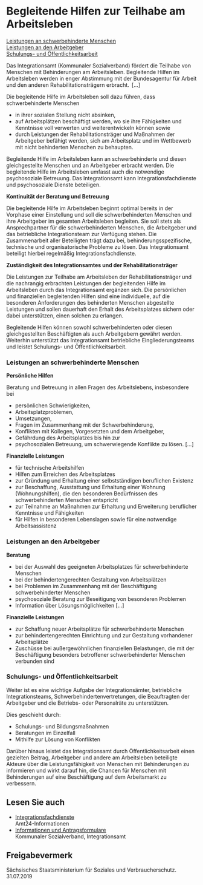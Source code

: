 # Begleitende Hilfen zur Teilhabe am Arbeitsleben

[Leistungen an schwerbehinderte Menschen](#Leistungen_an_schwerbehinderte "Leistungen_an_schwerbehinderte")  
[Leistungen an den Arbeitgeber](#Leistungen_an_Arbeitgeber "Leistungen_an_Arbeitgeber")   
[Schulungs- und Öffentlichkeitsarbeit](#Schulungs-Oeffentlichkeitsarbeit "Schulungs-Oeffentlichkeitsarbeit")

Das Integrationsamt (Kommunaler Sozialverband) fördert die Teilhabe von Menschen mit Behinderungen am Arbeitsleben. Begleitende Hilfen im Arbeitsleben werden in enger Abstimmung mit der Bundesagentur für Arbeit und den anderen Rehabilitationsträgern erbracht. [...]

Die begleitende Hilfe im Arbeitsleben soll dazu führen, dass schwerbehinderte Menschen

* in ihrer sozialen Stellung nicht absinken,
* auf Arbeitsplätzen beschäftigt werden, wo sie ihre Fähigkeiten und Kenntnisse voll verwerten und weiterentwickeln können sowie
* durch Leistungen der Rehabilitationsträger und Maßnahmen der Arbeitgeber befähigt werden, sich am Arbeitsplatz und im Wettbewerb mit nicht behinderten Menschen zu behaupten.

Begleitende Hilfe im Arbeitsleben kann an schwerbehinderte und diesen gleichgestellte Menschen und an Arbeitgeber erbracht werden. Die begleitende Hilfe im Arbeitsleben umfasst auch die notwendige psychosoziale Betreuung. Das Integrationsamt kann Integrationsfachdienste und psychosoziale Dienste beteiligen.

**Kontinuität der Beratung und Betreuung**

Die begleitende Hilfe im Arbeitsleben beginnt optimal bereits in der Vorphase einer Einstellung und soll die schwerbehinderten Menschen und ihre Arbeitgeber im gesamten Arbeitsleben begleiten. Sie soll stets als Ansprechpartner für die schwerbehinderten Menschen, die Arbeitgeber und das betriebliche Integrationsteam zur Verfügung stehen. Die Zusammenarbeit aller Beteiligten trägt dazu bei, behinderungsspezifische, technische und organisatorische Probleme zu lösen. Das Integrationsamt beteiligt hierbei regelmäßig Integrationsfachdienste.

**Zuständigkeit des Integrationsamtes und der Rehabilitationsträger**

Die Leistungen zur Teilhabe am Arbeitsleben der Rehabilitationsträger und die nachrangig erbrachten Leistungen der begleitenden Hilfe im Arbeitsleben durch das Integrationsamt ergänzen sich. Die persönlichen und finanziellen begleitenden Hilfen sind eine individuelle, auf die besonderen Anforderungen des behinderten Menschen abgestellte Leistungen und sollen dauerhaft den Erhalt des Arbeitsplatzes sichern oder dabei unterstützen, einen solchen zu erlangen.

Begleitende Hilfen können sowohl schwerbehinderten oder diesen gleichgestellten Beschäftigten als auch Arbeitgebern gewährt werden. Weiterhin unterstützt das Integrationsamt betriebliche Eingliederungsteams und leistet Schulungs- und Öffentlichkeitsarbeit.

### Leistungen an schwerbehinderte Menschen

**Persönliche Hilfen**

Beratung und Betreuung in allen Fragen des Arbeitslebens, insbesondere bei

* persönlichen Schwierigkeiten,
* Arbeitsplatzproblemen,
* Umsetzungen,
* Fragen im Zusammenhang mit der Schwerbehinderung,
* Konflikten mit Kollegen, Vorgesetzten und dem Arbeitgeber,
* Gefährdung des Arbeitsplatzes bis hin zur
* psychosozialen Betreuung, um schwerwiegende Konflikte zu lösen. [...]

**Finanzielle Leistungen**

* für technische Arbeitshilfen
* Hilfen zum Erreichen des Arbeitsplatzes
* zur Gründung und Erhaltung einer selbstständigen beruflichen Existenz
* zur Beschaffung, Ausstattung und Erhaltung einer Wohnung (Wohnungshilfen), die den besonderen Bedürfnissen des schwerbehinderten Menschen entspricht
* zur Teilnahme an Maßnahmen zur Erhaltung und Erweiterung beruflicher Kenntnisse und Fähigkeiten
* für Hilfen in besonderen Lebenslagen sowie für eine notwendige Arbeitsassistenz

### Leistungen an den Arbeitgeber

**Beratung**

* bei der Auswahl des geeigneten Arbeitsplatzes für schwerbehinderte Menschen
* bei der behindertengerechten Gestaltung von Arbeitsplätzen
* bei Problemen im Zusammenhang mit der Beschäftigung schwerbehinderter Menschen
* psychosoziale Beratung zur Beseitigung von besonderen Problemen
* Information über Lösungsmöglichkeiten [...]

**Finanzielle Leistungen**

* zur Schaffung neuer Arbeitsplätze für schwerbehinderte Menschen
* zur behindertengerechten Einrichtung und zur Gestaltung vorhandener Arbeitsplätze
* Zuschüsse bei außergewöhnlichen finanziellen Belastungen, die mit der Beschäftigung besonders betroffener schwerbehinderter Menschen verbunden sind

### Schulungs- und Öffentlichkeitsarbeit

Weiter ist es eine wichtige Aufgabe der Integrationsämter, betriebliche Integrationsteams, Schwerbehindertenvertretungen, die Beauftragten der Arbeitgeber und die Betriebs- oder Personalräte zu unterstützen.

Dies geschieht durch:

* Schulungs- und Bildungsmaßnahmen
* Beratungen im Einzelfall
* Mithilfe zur Lösung von Konflikten

Darüber hinaus leistet das Integrationsamt durch Öffentlichkeitsarbeit einen gezielten Beitrag, Arbeitgeber und andere am Arbeitsleben beteiligte Akteure über die Leistungsfähigkeit von Menschen mit Behinderungen zu informieren und wirkt darauf hin, die Chancen für Menschen mit Behinderungen auf eine Beschäftigung auf dem Arbeitsmarkt zu verbessern.

## Lesen Sie auch

* [Integrationsfachdienste](https://amt24dev.sachsen.de/zufi/lebenslagen/5000346)  
  Amt24-Informationen
* [Informationen und Antragsformulare](https://www.ksv-sachsen.de/integrationsamt.html "Informationen und Formulare (Integrationsamt/KSV)")  
  Kommunaler Sozialverband, Integrationsamt

## Freigabevermerk

Sächsisches Staatsministerium für Soziales und Verbraucherschutz. 31.07.2019

